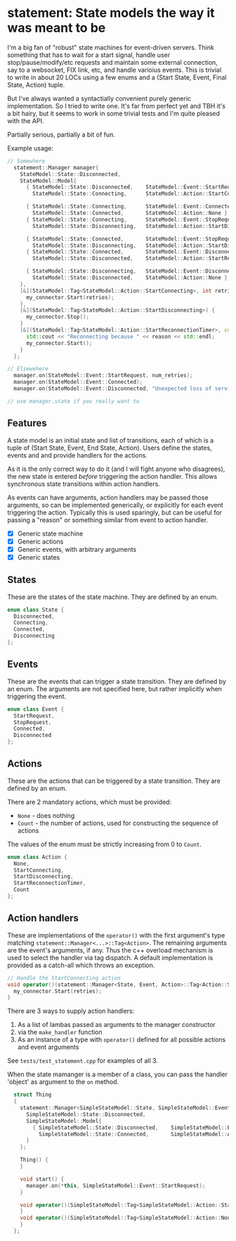 # statement: State models the way it was meant to be

I'm a big fan of "robust" state machines for event-driven servers. Think
something that has to wait for a start signal, handle user stop/pause/modify/etc
requests and maintain some external connection, say to a websocket, FIX link,
etc, and handle varioius events. This is trivial to write in about 20 LOCs using
a few enums and a (Start State, Event, Final State, Action) tuple.

But I've always wanted a syntactially convenient purely generic implementation.
So I tried to write one. It's far from perfect yet and TBH it's a bit hairy, but
it seems to work in some trivial tests and I'm quite pleased with the API.

Partially serious, partially a bit of fun.

Example usage:

```c++
// Somewhere
  statement::Manager manager{
    StateModel::State::Disconnected,
    StateModel::Model{
      { StateModel::State::Disconnected,    StateModel::Event::StartRequest,
        StateModel::State::Connecting,      StateModel::Action::StartConnecting },

      { StateModel::State::Connecting,      StateModel::Event::Connected,
        StateModel::State::Connected,       StateModel::Action::None },
      { StateModel::State::Connecting,      StateModel::Event::StopRequest,
        StateModel::State::Disconnecting,   StateModel::Action::StartDisconnecting },

      { StateModel::State::Connected,       StateModel::Event::StopRequest,
        StateModel::State::Disconnecting,   StateModel::Action::StartDisconnecting },
      { StateModel::State::Connected,       StateModel::Event::Disconnected,
        StateModel::State::Disconnected,    StateModel::Action::StartReconnectionTimer },

      { StateModel::State::Disconnecting,   StateModel::Event::Disconnected,
        StateModel::State::Disconnected,    StateModel::Action::None },
    },
    [&](StateModel::Tag<StateModel::Action::StartConnecting>, int retries) {
      my_connector.Start(retries);
    },
    [&](StateModel::Tag<StateModel::Action::StartDisconnecting>) {
      my_connector.Stop();
    }
    [&](StateModel::Tag<StateModel::Action::StartReconnectionTimer>, const std::string& reason) {
      std::cout << "Reconnecting because " << reason << std::endl;
      my_connector.Start();
    }
  };

// Elsewehere
  manager.on(StateModel::Event::StartRequest, num_retries);
  manager.on(StateModel::Event::Connected);
  manager.on(StateModel::Event::Disconnected, "Unexpected loss of service"s);

// use manager.state if you really want to
```

## Features

A state model is an initial state and list of transitions, each of which is a
tuple of (Start State, Event, End State, Action). Users define the states,
events and and provide handlers for the actions. 

As it is the only correct way to do it (and I will fight anyone who disagrees),
the new state is entered _before_ triggering the action handler. This allows
synchronous state transitions within action handlers.

As events can have arguments, action handlers may be passed those arguments, so
can be implemented generically, or explicitly for each event triggering the
action. Typically this is used sparingly, but can be useful for passing a
"reason" or something similar from event to action handler.

- [x] Generic state machine
- [x] Generic actions
- [x] Generic events, with arbitrary arguments
- [x] Generic states

## States

These are the states of the state machine. They are defined by an enum.

```c++
enum class State {
  Disconnected,
  Connecting,
  Connected,
  Disconnecting
};
```

## Events

These are the events that can trigger a state transition. They are defined by an
enum. The arguments are not specified here, but rather implicitly when
triggering the event.

```c++
enum class Event {
  StartRequest,
  StopRequest,
  Connected,
  Disconnected
};
```

## Actions

These are the actions that can be triggered by a state transition. They are 
defined by an enum.

There are 2 mandatory actions, which must be provided:

- `None` - does nothing
- `Count` - the number of actions, used for constructing the sequence of actions

The values of the enum must be strictly increasing from 0 to `Count`.

```c++
enum class Action {
  None,
  StartConnecting,
  StartDisconnecting,
  StartReconnectionTimer,
  Count
};
```

## Action handlers

These are implementations of the `operator()` with the first argument's type
matching `statement::Manager<...>::Tag<Action>`. The remaining arguments are the
event's arguments, if any. Thus the c++ overload mechanism is used to select the
handler via tag dispatch. A default implementation is provided as a catch-all
which throws an exception.

```c++
// Handle the StartConnecting action
void operator()(statement::Manager<State, Event, Action>::Tag<Action::StartConnecting>, int retries) {
  my_connector.Start(retries);
}
```

There are 3 ways to supply action handlers:

1. As a list of lambas passed as arguments to the manager constructor
2. via the `make_handler` function
2. As an instance of a type with `operator()` defined for all possible actions
   and event arguments

See `tests/test_statement.cpp` for examples of all 3.

When the state mamanger is a member of a class, you can pass the handler
'object' as argument to the `on` method.

```c++
  struct Thing
  {
    statement::Manager<SimpleStateModel::State, SimpleStateModel::Event, SimpleStateModel::Action> manager{
      SimpleStateModel::State::Disconnected,
      SimpleStateModel::Model{
        { SimpleStateModel::State::Disconnected,    SimpleStateModel::Event::StartRequest,
          SimpleStateModel::State::Connected,       SimpleStateModel::Action::StartConnecting },
      }
    };

    Thing() {
    }

    void start() {
      manager.on(*this, SimpleStateModel::Event::StartRequest);
    }

    void operator()(SimpleStateModel::Tag<SimpleStateModel::Action::StartConnecting>) {
    }
    void operator()(SimpleStateModel::Tag<SimpleStateModel::Action::None>) {
    }
  };
```
